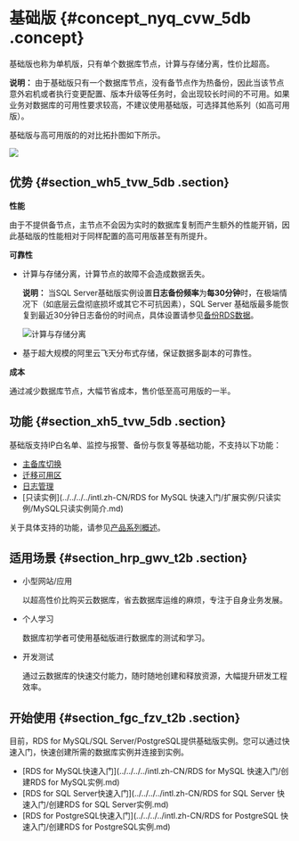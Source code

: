 # 基础版 {#concept_nyq_cvw_5db .concept}

基础版也称为单机版，只有单个数据库节点，计算与存储分离，性价比超高。

**说明：** 由于基础版只有一个数据库节点，没有备节点作为热备份，因此当该节点意外宕机或者执行变更配置、版本升级等任务时，会出现较长时间的不可用。如果业务对数据库的可用性要求较高，不建议使用基础版，可选择其他系列（如高可用版）。

基础版与高可用版的的对比拓扑图如下所示。

![](http://static-aliyun-doc.oss-cn-hangzhou.aliyuncs.com/assets/img/7788/15570216531359_zh-CN.png)

## 优势 {#section_wh5_tvw_5db .section}

**性能**

由于不提供备节点，主节点不会因为实时的数据库复制而产生额外的性能开销，因此基础版的性能相对于同样配置的高可用版甚至有所提升。

**可靠性**

-   计算与存储分离，计算节点的故障不会造成数据丢失。

    **说明：** 当SQL Server基础版实例设置**日志备份频率**为**每30分钟**时，在极端情况下（如底层云盘彻底损坏或其它不可抗因素），SQL Server 基础版最多能恢复到最近30分钟日志备份的时间点，具体设置请参见[备份RDS数据](../../../../intl.zh-CN/用户指南/备份数据/备份RDS数据.md#)。

    ![计算与存储分离](http://static-aliyun-doc.oss-cn-hangzhou.aliyuncs.com/assets/img/7788/155702165346129_zh-CN.png)

-   基于超大规模的阿里云飞天分布式存储，保证数据多副本的可靠性。

**成本**

通过减少数据库节点，大幅节省成本，售价低至高可用版的一半。

## 功能 {#section_xh5_tvw_5db .section}

基础版支持IP白名单、监控与报警、备份与恢复等基础功能，不支持以下功能：

-   [主备库切换](../../../../intl.zh-CN/用户指南/实例管理/切换主备实例.md)
-   [迁移可用区](../../../../intl.zh-CN/用户指南/实例管理/迁移可用区.md)
-   [日志管理](../../../../intl.zh-CN/用户指南/日志管理.md)
-   [只读实例](../../../../intl.zh-CN/RDS for MySQL 快速入门/扩展实例/只读实例/MySQL只读实例简介.md)

关于具体支持的功能，请参见[产品系列概述](intl.zh-CN/云数据库RDS简介/产品系列/产品系列概述.md)。

## 适用场景 {#section_hrp_gwv_t2b .section}

-   小型网站/应用

    以超高性价比购买云数据库，省去数据库运维的麻烦，专注于自身业务发展。

-   个人学习

    数据库初学者可使用基础版进行数据库的测试和学习。

-   开发测试

    通过云数据库的快速交付能力，随时随地创建和释放资源，大幅提升研发工程效率。


## 开始使用 {#section_fgc_fzv_t2b .section}

目前，RDS for MySQL/SQL Server/PostgreSQL提供基础版实例。您可以通过快速入门，快速创建所需的数据库实例并连接到实例。

-   [RDS for MySQL快速入门](../../../../intl.zh-CN/RDS for MySQL 快速入门/创建RDS for MySQL实例.md)
-   [RDS for SQL Server快速入门](../../../../intl.zh-CN/RDS for SQL Server 快速入门/创建RDS for SQL Server实例.md)
-   [RDS for PostgreSQL快速入门](../../../../intl.zh-CN/RDS for PostgreSQL 快速入门/创建RDS for PostgreSQL实例.md)


